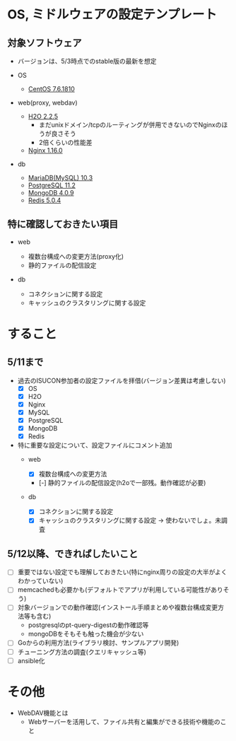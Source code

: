 # OS, ミドルウェアの設定テンプレート

## 対象ソフトウェア

* バージョンは、5/3時点でのstable版の最新を想定

* OS
    * [CentOS 7.6.1810](https://www.centos.org/)

* web(proxy, webdav)
    * [H2O 2.2.5](https://h2o.examp1e.net/)
        * まだunixドメイン/tcpのルーティングが併用できないのでNginxのほうが良さそう
        * 2倍くらいの性能差
    * [Nginx 1.16.0](https://nginx.org/)

* db
    * [MariaDB(MySQL) 10.3](https://mariadb.org/)
    * [PostgreSQL 11.2](https://www.postgresql.org/)
    * [MongoDB 4.0.9](https://www.mongodb.com/jp)
    * [Redis 5.0.4](https://redis.io/)

## 特に確認しておきたい項目

* web
    * 複数台構成への変更方法(proxy化)
    * 静的ファイルの配信設定

* db
    * コネクションに関する設定
    * キャッシュのクラスタリングに関する設定

# すること

## 5/11まで

* 過去のISUCON参加者の設定ファイルを拝借(バージョン差異は考慮しない)
    * [x] OS
    * [x] H2O
    * [x] Nginx
    * [x] MySQL
    * [x] PostgreSQL
    * [x] MongoDB
    * [x] Redis

* 特に重要な設定について、設定ファイルにコメント追加
    * web
        * [x] 複数台構成への変更方法
        * [-] 静的ファイルの配信設定(h2oで一部残。動作確認が必要)

    * db
        * [x] コネクションに関する設定
        * [x] キャッシュのクラスタリングに関する設定 -> 使わないでしょ。未調査

## 5/12以降、できればしたいこと

* [ ] 重要ではない設定でも理解しておきたい(特にnginx周りの設定の大半がよくわかっていない)
* [ ] memcachedも必要かも(デフォルトでアプリが利用している可能性がありそう)
* [ ] 対象バージョンでの動作確認(インストール手順まとめや複数台構成変更方法等も含む)
    * postgresqlのpt-query-digestの動作確認等
    * mongoDBをそもそも触った機会が少ない
* [ ] Goからの利用方法(ライブラリ検討、サンプルアプリ開発)
* [ ] チューニング方法の調査(クエリキャッシュ等)
* [ ] ansible化

# その他

* WebDAV機能とは
  * Webサーバーを活用して、ファイル共有と編集ができる技術や機能のこと
